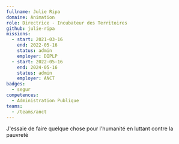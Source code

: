 ```yaml
---
fullname: Julie Ripa
domaine: Animation
role: Directrice - Incubateur des Territoires
github: julie-ripa
missions:
  - start: 2021-03-16
    end: 2022-05-16
    status: admin
    employer: DIPLP
  - start: 2022-05-16
    end: 2024-05-16
    status: admin
    employer: ANCT
badges:
  - segur
competences:
  - Administration Publique
teams:
  - /teams/anct
---
```

J'essaie de faire quelque chose pour l'humanité en luttant contre la pauvreté
